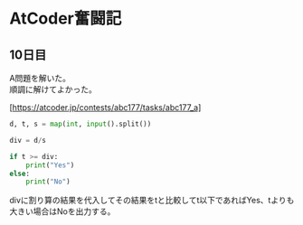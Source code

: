 # AtCoder奮闘記
## 10日目
A問題を解いた。    
順調に解けてよかった。    

[https://atcoder.jp/contests/abc177/tasks/abc177_a]         

```python
d, t, s = map(int, input().split())

div = d/s

if t >= div:
    print("Yes")
else:
    print("No")
```

divに割り算の結果を代入してその結果をtと比較してt以下であればYes、tよりも大きい場合はNoを出力する。    

